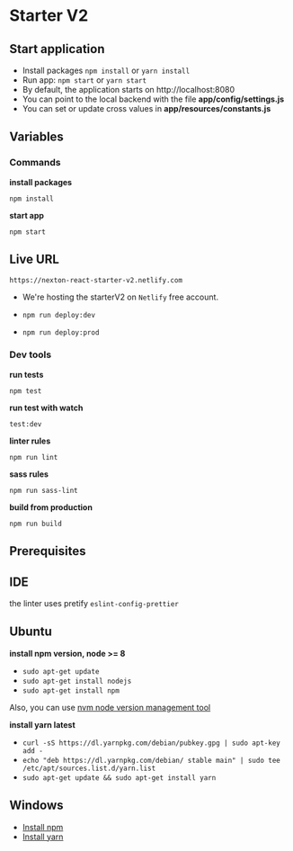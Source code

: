 # Starter V2

## Start application

- Install packages `npm install` or `yarn install`
- Run app: `npm start` or `yarn start`
- By default, the application starts on http://localhost:8080
- You can point to the local backend with the file **app/config/settings.js**
- You can set or update cross values in **app/resources/constants.js**

 ## Variables

### Commands

**install packages**

```ssh
npm install
```

**start app**

```ssh
npm start
```

## Live URL
```https://nexton-react-starter-v2.netlify.com```
- We're hosting the starterV2 on `Netlify` free account. 

- ```npm run deploy:dev```
- ```npm run deploy:prod```

### Dev tools

**run tests**

```ssh
npm test
```

**run test with watch**

```ssh
test:dev
```

**linter rules**

```ssh
npm run lint
```

**sass rules**

```ssh
npm run sass-lint
```

**build from production**

```ssh
npm run build
```

## Prerequisites

## IDE

the linter uses pretify `eslint-config-prettier`

## Ubuntu

**install npm version, node >= 8**

- `sudo apt-get update`
- `sudo apt-get install nodejs`
- `sudo apt-get install npm`

Also, you can use [nvm node version management tool](https://github.com/creationix/nvm)

**install yarn latest**

- `curl -sS https://dl.yarnpkg.com/debian/pubkey.gpg | sudo apt-key add -`
- `echo "deb https://dl.yarnpkg.com/debian/ stable main" | sudo tee /etc/apt/sources.list.d/yarn.list`
- `sudo apt-get update && sudo apt-get install yarn`

## Windows

- [Install npm](http://blog.teamtreehouse.com/install-node-js-npm-windows)
- [Install yarn](https://yarnpkg.com/lang/en/docs/install/#windows-stable)
